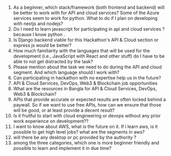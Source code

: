 1. As a beginner, which stack/framework (both frontend and backend) will be better to work with for API and cloud services? Some of the Azure services seem to work for python. What to do if I plan on developing with nextjs and nodejs?
2. Do I need to learn javascript for participating in api and cloud services ? because I know python .
3. Is Django backend viable for this Hackathon's API & Cloud section or express js would be better?
4. How much familiarity with the languages that will be used for the development (i.e., JavaScript with React and other stuff) do I have to be able to not get distracted by the task?
5. Please mention about the task we need to do during the API and cloud segment. And which language should I work with?
6. Can participating in hackathon with no expertise help us in the future? 
7. API & Cloud Services, DevOps, Web3 & Blockchain job opportunities
8. What are the resources in Bangla for API & Cloud Services, DevOps, Web3 & Blockchain?
9. APIs that provide accurate or expected results are often locked behind a paywall. So if we want to use free APIs, how can we ensure that those will be good, or at least provide a decent result?
10. Is it fruitful to start with cloud engineering or devops without any prior work experience on development?? 
11. I want to know about AWS, what is the future on it. If i learn aws, is it possible to get high level jobs? what are the segments in aws? 
12. will there be any desktop or pc provided by the authority ?
13. among the three categories, which one is more beginner friendly and possible to learn and implement it in due time?